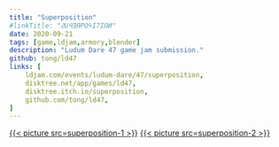 ```yaml
---
title: "Superposition"
#linkTitle: "ꙄUꟼƎЯPOϟI7IOͶ"
date: 2020-09-21
tags: [game,ldjam,armory,blender]
description: "Ludum Dare 47 game jam submission."
github: tong/ld47
links: [
	ldjam.com/events/ludum-dare/47/superposition,
	disktree.net/app/games/ld47,
	disktree.itch.io/superposition,
	github.com/tong/ld47,
]
---
```

[{{< picture src=superposition-1 >}}](https://disktree.net/app/games/superposition/)
[{{< picture src=superposition-2 >}}](https://disktree.net/app/games/superposition/)
